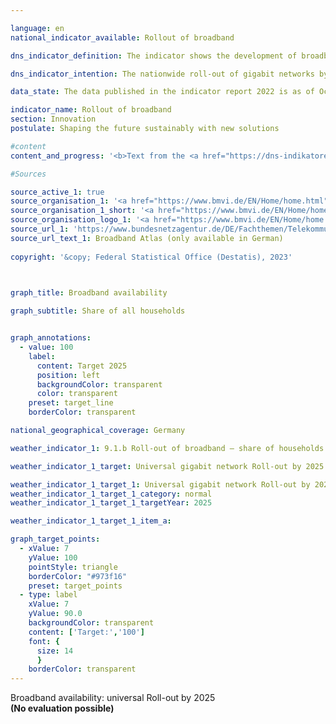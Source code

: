 ```yaml
---

language: en    
national_indicator_available: Rollout of broadband    

dns_indicator_definition: The indicator shows the development of broadband availability for households in Germany in terms of the technology installed, with separate figures for gigabit connections (≥ 1,000&nbsp;<abbr title="Megabit per second" tabindex="0">Mbps</abbr>) using fully fibre-optic networks (<abbr title="Fibre-to-the-Building/Fibre-to-the-Home" tabindex="0">FTTB/H</abbr>), cable television (<abbr title="Cable television" tabindex="0">CATV</abbr>) and other types of wired technology.    

dns_indicator_intention: The nationwide roll-out of gigabit networks by 2025&nbsp;is one of the German Government’s key objectives. In addition to enhancing international competitiveness, the expansion of broadband availability with gigabit speeds is intended to facilitate the convergence of living standards across Germany. To achieve these aims, the predominantly private sector roll-out is to be supported by public funding schemes in unprofitable areas.    

data_state: The data published in the indicator report 2022 is as of Oct 31 2022. The data shown on this platform is updated regularly, so that more current data may be available online than published in the <a href="https://dns-indikatoren.de/en/facts_publications/">indicator report 2022</a>.    

indicator_name: Rollout of broadband    
section: Innovation    
postulate: Shaping the future sustainably with new solutions    

#content     
content_and_progress: '<b>Text from the <a href="https://dns-indikatoren.de/en/facts_publications/">Indicator Report 2022&nbsp;</a></b><br><br>The indicator measures the availability of broadband to households in Germany at downstream speeds of at least 1,000&nbsp;<abbr title="Megabit per second" tabindex="0">Mbps</abbr>, or one gigabit per second, using wired technology&nbsp;–&nbsp;fibre optics (<abbr title="Fibre-to-the-Building/Fibre-to-the-Home" tabindex="0">FTTB/H</abbr>) and cable television (<abbr title="Cable television" tabindex="0">CATV</abbr>). The figures are collated on behalf of the Federal Ministry of Transport and Digital Infrastructure and published on the Government’s Broadband Atlas.<br><br>As of the middle of 2021, fully fibre-optic internet connections (<abbr title="Fibre-to-the-Building/Fibre-to-the-Home" tabindex="0">FTTB/H</abbr>) capable of more than 1,000&nbsp;<abbr title="Megabit per second" tabindex="0">Mbps</abbr> were available in 15.4&nbsp;% of households in Germany. Between 2015&nbsp;and 2021, the availability of 1,000&nbsp;<abbr title="Megabit per second" tabindex="0">Mbps</abbr> FTTB/H broadband rose by 8.7&nbsp;percentage points. In other words, it more than doubled, increasing by +&nbsp;130&nbsp;%. From the end of 2018&nbsp;to the middle of 2021, the proportion of households with equally rapid connections using <abbr title="Cable television" tabindex="0">CATV</abbr> grew from 23.7&nbsp;% to 56.5&nbsp;%. This is also more than double, equating to a +&nbsp;138&nbsp;% increase. Altogether, 62.1&nbsp;% of households had gigabit-capable connections available as of mid-2021.<br><br>For all technologies, the provision of gigabit broadband is concentrated particularly in urban areas, where some 78.4&nbsp;% of households had gigabit-speed internet access as of 2021. That figure is markedly lower for areas of a rural character, at 22.9&nbsp;% in 2021. To consider the distribution of the different technologies, 75.1&nbsp;% of urban and 12.8&nbsp;% of rural households had gigabit connections via <abbr title="Cable television" tabindex="0">CATV</abbr> in mid-2021, while gigabit-capable fibre broadband was available to 18.6&nbsp;% of households in urban areas and 11.3&nbsp;% of those in rural areas.<br><br>Differences in availability between urban and more rural areas are also discernible among the Länder. Of all the Länder that are not city states, Schleswig-Holstein has the highest level of gigabit-speed provision using any technology in 2021, at 79.7&nbsp;% of all households, followed by Lower Saxony on 66.8&nbsp;%. At the other end of the scale, 26&nbsp;% of households in Saxony-Anhalt can say the same, with Brandenburg the next-lowest at 29.4&nbsp;%. In contrast, provision of gigabit-speed broadband is markedly higher than 90&nbsp;% in the three city states, Berlin, Bremen and Hamburg.<br><br>The foundation for the distinction between urban and rural areas is solely the population density for this indicator. The information about gigabit broadband are collected from more than 150&nbsp;telecommunications companies in Germany. They are asked about their current provision. To preserve the companies’ business and trade secrets, the resultant data are aggregated into a grid of 250-metre by 250-metre cells (from 2022: 100x100&nbsp;metre) and grouped according to seven classes of broadband. Although full-fibre networks with speeds of over 1,000&nbsp;<abbr title="Megabit per second" tabindex="0">Mbps</abbr> have been included in observations since the end of 2015, that class has only been studied in detail since the end of 2018&nbsp;in light of the latest technological advances.<br><br>Methodologically, it should be noted that the telecom companies provide their data on broadband availability on a voluntary basis until the revision of the Telecommunications Act on 1&nbsp;December 2021. Furthermore, the figures for availability refer to the technology that telecom companies have installed, as opposed to the actually usable broadband capacity in the area. Additional information on broadband measurement can be found in the annual report of the Bundesnetzagentur, Germany’s federal networks agency.'    

#Sources    

source_active_1: true
source_organisation_1: '<a href="https://www.bmvi.de/EN/Home/home.html">Federal Ministry for Digital and Transport</a>'
source_organisation_1_short: '<a href="https://www.bmvi.de/EN/Home/home.html" target="_blank">Federal Ministry for Digital and Transport</a>'
source_organisation_logo_1: '<a href="https://www.bmvi.de/EN/Home/home.html" target="_blank"><img src="https://dns-indikatoren.de/public/OrgImgEn/bmdv.png" alt="Federal Ministry for Digital and Transport" title=" Click here to visit the homepage of the organizationFederal Ministry for Digital and Transport" style="height:60px; width:148px; border: transparent"/></a>'
source_url_1: 'https://www.bundesnetzagentur.de/DE/Fachthemen/Telekommunikation/Breitband/breitbandatlas/start.html'
source_url_text_1: Broadband Atlas (only available in German)
    
copyright: '&copy; Federal Statistical Office (Destatis), 2023'    

    

graph_title: Broadband availability    

graph_subtitle: Share of all households    


graph_annotations:
  - value: 100
    label:
      content: Target 2025
      position: left
      backgroundColor: transparent
      color: transparent
    preset: target_line
    borderColor: transparent        

national_geographical_coverage: Germany    

weather_indicator_1: 9.1.b Roll-out of broadband – share of households with access to gigabit broadband services

weather_indicator_1_target: Universal gigabit network Roll-out by 2025

weather_indicator_1_target_1: Universal gigabit network Roll-out by 2025
weather_indicator_1_target_1_category: normal
weather_indicator_1_target_1_targetYear: 2025

weather_indicator_1_target_1_item_a:    

graph_target_points:
  - xValue: 7
    yValue: 100
    pointStyle: triangle
    borderColor: "#973f16"
    preset: target_points
  - type: label
    xValue: 7
    yValue: 90.0
    backgroundColor: transparent
    content: ['Target:','100']
    font: {
      size: 14
      }
    borderColor: transparent    
---
```



<div>
  <div class="my-header">
    <label class="default">Broadband availability: universal Roll-out by 2025
    </label>
  </div>
</div>
<div class="my-header-note">
  <label class="default"><b>(No evaluation possible)
  </b></label>
</div>